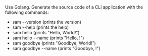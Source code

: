 Use Golang. Generate the source code of a CLI application with the following commands:

- sam --version (prints the version)
- sam --help (prints the help)
- sam hello (prints "Hello, World!")
- sam hello --name <name> (prints "Hello, <name>!")
- sam goodbye (prints "Goodbye, World!")
- sam goodbye --name <name> (prints "Goodbye, <name>!")